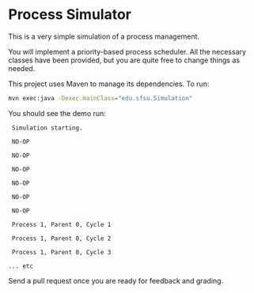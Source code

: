 # Process Simulator

This is a very simple simulation of a process management.

You will implement a priority-based process scheduler. All the necessary
classes have been provided, but you are quite free to change things as
needed.

This project uses Maven to manage its dependencies. To run:

```bash
mvn exec:java -Dexec.mainClass="edu.sfsu.Simulation"
```

You should see the demo run:

```
 Simulation starting.

 NO-OP

 NO-OP

 NO-OP

 NO-OP

 NO-OP

 NO-OP

 Process 1, Parent 0, Cycle 1

 Process 1, Parent 0, Cycle 2

 Process 1, Parent 0, Cycle 3

... etc

```

Send a pull request once you are ready for feedback and grading.
